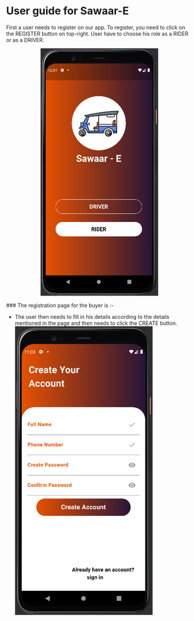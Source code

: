 # User guide for Sawaar-E

First a user needs to register on our app. To register, you need to click on the REGISTER button on top-right. User have to choose his role as a RIDER or as a DRIVER.
<p align="center">
  <img src="https://github.com/Astha062902/Sawaar-E_app/blob/master/Sawaar-E_app/App_Images/homepage.png?raw=true" />
</p>
### The registration page for the buyer is :-

- The user then needs to fill in his details according to the details mentioned in the page and then needs to click the CREATE button.
![](https://github.com/Astha062902/Sawaar-E_app/blob/master/Sawaar-E_app/App_Images/user_register.png?raw=true)
